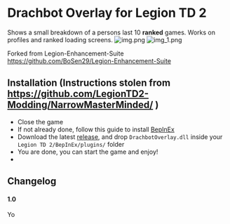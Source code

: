 # Drachbot Overlay for Legion TD 2
Shows a small breakdown of a persons last 10 **ranked** games. Works on profiles and ranked loading screens.
![img.png](https://overlay.drachbot.site/image.png)
![img_1.png](https://overlay.drachbot.site/image2.png)

Forked from Legion-Enhancement-Suite https://github.com/BoSen29/Legion-Enhancement-Suite

## Installation (Instructions stolen from https://github.com/LegionTD2-Modding/NarrowMasterMinded/ )
- Close the game
- If not already done, follow this guide to install [BepInEx](https://github.com/LegionTD2-Modding/.github/wiki/Installation-of-BepInEx)
- Download the latest [release](https://github.com/Drachiir/DrachbotOverlay/releases), and drop `DrachbotOverlay.dll` inside your `Legion TD 2/BepInEx/plugins/` folder
- You are done, you can start the game and enjoy!
- 
## Changelog
#### 1.0
Yo
